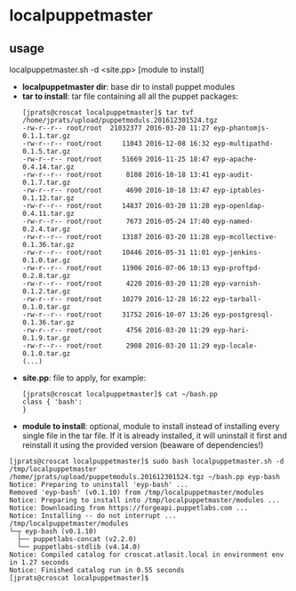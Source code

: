 # localpuppetmaster

## usage

localpuppetmaster.sh -d <localpuppetmaster dir> <tar to install> <site.pp> [module to install]

* **localpuppetmaster dir**: base dir to install puppet modules
* **tar to install**: tar file containing all all the puppet packages:
  ```
  [jprats@croscat localpuppetmaster]$ tar tvf /home/jprats/upload/puppetmoduls.201612301524.tgz
  -rw-r--r-- root/root  21032377 2016-03-20 11:27 eyp-phantomjs-0.1.1.tar.gz
  -rw-r--r-- root/root     11043 2016-12-08 16:32 eyp-multipathd-0.1.5.tar.gz
  -rw-r--r-- root/root     51669 2016-11-25 18:47 eyp-apache-0.4.14.tar.gz
  -rw-r--r-- root/root      8108 2016-10-18 13:41 eyp-audit-0.1.7.tar.gz
  -rw-r--r-- root/root      4690 2016-10-18 13:47 eyp-iptables-0.1.12.tar.gz
  -rw-r--r-- root/root     14837 2016-03-20 11:28 eyp-openldap-0.4.11.tar.gz
  -rw-r--r-- root/root      7673 2016-05-24 17:40 eyp-named-0.2.4.tar.gz
  -rw-r--r-- root/root     13187 2016-03-20 11:28 eyp-mcollective-0.1.36.tar.gz
  -rw-r--r-- root/root     10446 2016-05-31 11:01 eyp-jenkins-0.1.0.tar.gz
  -rw-r--r-- root/root     11906 2016-07-06 10:13 eyp-proftpd-0.2.8.tar.gz
  -rw-r--r-- root/root      4220 2016-03-20 11:28 eyp-varnish-0.1.2.tar.gz
  -rw-r--r-- root/root     10279 2016-12-28 16:22 eyp-tarball-0.1.0.tar.gz
  -rw-r--r-- root/root     31752 2016-10-07 13:26 eyp-postgresql-0.1.36.tar.gz
  -rw-r--r-- root/root      4756 2016-03-20 11:29 eyp-hari-0.1.9.tar.gz
  -rw-r--r-- root/root      2908 2016-03-20 11:29 eyp-locale-0.1.0.tar.gz
  (...)
  ```
* **site.pp**: file to apply, for example:
  ```
  [jprats@croscat localpuppetmaster]$ cat ~/bash.pp
  class { 'bash':
  }
  ```
* **module to install**: optional, module to install instead of installing every single file in the tar file. If it is already installed, it will uninstall it first and reinstall it using the provided version (beaware of dependencies!)

```
[jprats@croscat localpuppetmaster]$ sudo bash localpuppetmaster.sh -d /tmp/localpuppetmaster /home/jprats/upload/puppetmoduls.201612301524.tgz ~/bash.pp eyp-bash
Notice: Preparing to uninstall 'eyp-bash' ...
Removed 'eyp-bash' (v0.1.10) from /tmp/localpuppetmaster/modules
Notice: Preparing to install into /tmp/localpuppetmaster/modules ...
Notice: Downloading from https://forgeapi.puppetlabs.com ...
Notice: Installing -- do not interrupt ...
/tmp/localpuppetmaster/modules
└─┬ eyp-bash (v0.1.10)
  ├── puppetlabs-concat (v2.2.0)
  └── puppetlabs-stdlib (v4.14.0)
Notice: Compiled catalog for croscat.atlasit.local in environment env in 1.27 seconds
Notice: Finished catalog run in 0.55 seconds
[jprats@croscat localpuppetmaster]$

```
